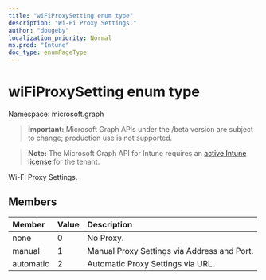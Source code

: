 ```yaml
---
title: "wiFiProxySetting enum type"
description: "Wi-Fi Proxy Settings."
author: "dougeby"
localization_priority: Normal
ms.prod: "Intune"
doc_type: enumPageType
---
```


# wiFiProxySetting enum type

Namespace: microsoft.graph

> **Important:** Microsoft Graph APIs under the /beta version are subject to change; production use is not supported.

> **Note:** The Microsoft Graph API for Intune requires an [active Intune license](https://go.microsoft.com/fwlink/?linkid=839381) for the tenant.

Wi-Fi Proxy Settings.

## Members
|Member|Value|Description|
|:---|:---|:---|
|none|0|No Proxy.|
|manual|1|Manual Proxy Settings via Address and Port.|
|automatic|2|Automatic Proxy Settings via URL.|



